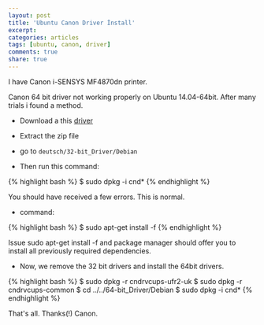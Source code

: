 ```yaml
---
layout: post
title: 'Ubuntu Canon Driver İnstall'
excerpt:
categories: articles
tags: [ubuntu, canon, driver]
comments: true
share: true
---
```


I have Canon i-SENSYS  MF4870dn printer.

Canon 64 bit driver not working properly on Ubuntu 14.04-64bit. After many
trials i found a method.

- Download a this [driver](http://www.canon-europe.com/Support/Consumer_Products/products/Fax__Multifunctionals/Laser/LaserBase_MF_series/i-SENSYS_MF4870dn.aspx?type=download&softwaredetailid=tcm:13-1185184&os=&language=)

- Extract the zip file

- go to `deutsch/32-bit_Driver/Debian`

- Then run this command:

{% highlight bash %}
        $ sudo dpkg -i cnd*
{% endhighlight %}

  You should have received a few errors. This is normal.

- command:

{% highlight bash %}
        $ sudo apt-get install -f
{% endhighlight %}

  Issue sudo apt-get install -f and package manager
  should offer you to install all previously required dependencies.

- Now, we remove the 32 bit drivers and install the 64bit drivers.

{% highlight bash %}
$ sudo dpkg -r cndrvcups-ufr2-uk
$ sudo dpkg -r cndrvcups-common
$ cd ../../64-bit_Driver/Debian
$ sudo dpkg -i cnd*
{% endhighlight %}

That's all. Thanks(!) Canon.
